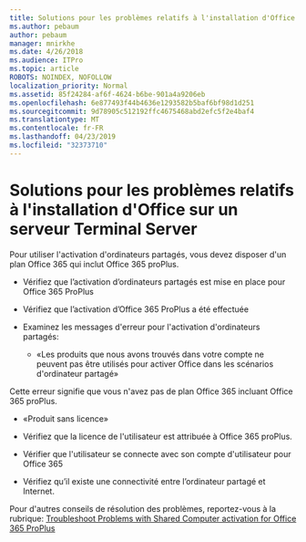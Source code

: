 ```yaml
---
title: Solutions pour les problèmes relatifs à l'installation d'Office sur un serveur Terminal Server
ms.author: pebaum
author: pebaum
manager: mnirkhe
ms.date: 4/26/2018
ms.audience: ITPro
ms.topic: article
ROBOTS: NOINDEX, NOFOLLOW
localization_priority: Normal
ms.assetid: 85f24284-af6f-4624-b6be-901a4a9206eb
ms.openlocfilehash: 6e877493f44b4636e1293582b5baf6bf98d1d251
ms.sourcegitcommit: 9d78905c512192ffc4675468abd2efc5f2e4baf4
ms.translationtype: MT
ms.contentlocale: fr-FR
ms.lasthandoff: 04/23/2019
ms.locfileid: "32373710"
---
```

# <a name="solutions-for-issues-around-installing-office-on-a-terminal-server"></a>Solutions pour les problèmes relatifs à l'installation d'Office sur un serveur Terminal Server

Pour utiliser l'activation d'ordinateurs partagés, vous devez disposer d'un plan Office 365 qui inclut Office 365 proPlus.
  
- Vérifiez que l’activation d’ordinateurs partagés est mise en place pour Office 365 ProPlus
    
- Vérifiez que l’activation d’Office 365 ProPlus a été effectuée
    
- Examinez les messages d'erreur pour l'activation d'ordinateurs partagés:
    
  - «Les produits que nous avons trouvés dans votre compte ne peuvent pas être utilisés pour activer Office dans les scénarios d'ordinateur partagé»
  
Cette erreur signifie que vous n'avez pas de plan Office 365 incluant Office 365 proPlus.
    
  - «Produit sans licence»
    
  - Vérifiez que la licence de l'utilisateur est attribuée à Office 365 proPlus.
    
  - Vérifier que l'utilisateur se connecte avec son compte d'utilisateur pour Office 365
    
  - Vérifiez qu’il existe une connectivité entre l’ordinateur partagé et Internet.
    
Pour d'autres conseils de résolution des problèmes, reportez-vous à la rubrique: [Troubleshoot Problems with Shared Computer activation for Office 365 ProPlus](https://docs.microsoft.com/DeployOffice/troubleshoot-issues-with-shared-computer-activation-for-office-365-proplus)
  

